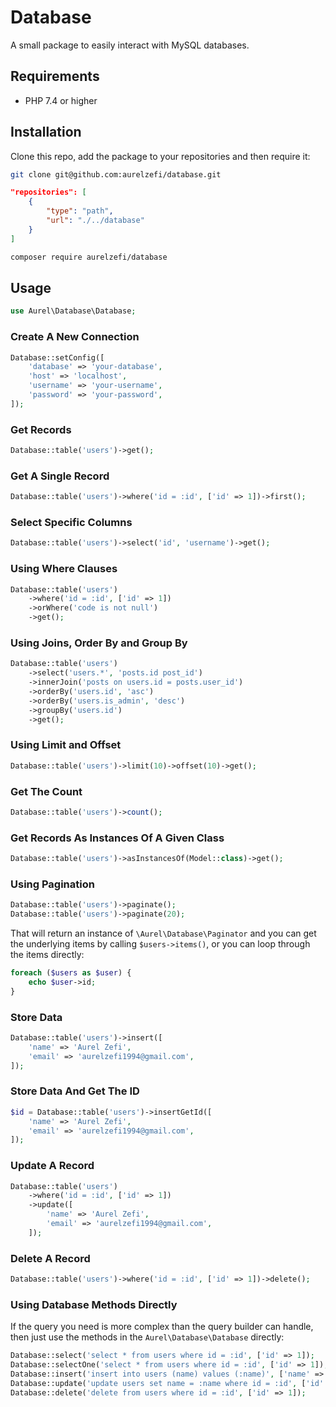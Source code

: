 # Database

A small package to easily interact with MySQL databases.

## Requirements

- PHP 7.4 or higher

## Installation

Clone this repo, add the package to your repositories and then require it:

```bash
git clone git@github.com:aurelzefi/database.git
```

```json
"repositories": [
    {
        "type": "path",
        "url": "./../database"
    }
]
```

```bash
composer require aurelzefi/database
```

## Usage

```php
use Aurel\Database\Database;
```

### Create A New Connection

```php
Database::setConfig([
    'database' => 'your-database',
    'host' => 'localhost',
    'username' => 'your-username',
    'password' => 'your-password',
]);
```

### Get Records

```php
Database::table('users')->get();
```

### Get A Single Record

```php
Database::table('users')->where('id = :id', ['id' => 1])->first();
```

### Select Specific Columns

```php
Database::table('users')->select('id', 'username')->get();
```

### Using Where Clauses

```php
Database::table('users')
    ->where('id = :id', ['id' => 1])
    ->orWhere('code is not null')
    ->get();
```

### Using Joins, Order By and Group By

```php
Database::table('users')
    ->select('users.*', 'posts.id post_id')
    ->innerJoin('posts on users.id = posts.user_id')
    ->orderBy('users.id', 'asc')
    ->orderBy('users.is_admin', 'desc')
    ->groupBy('users.id')
    ->get();
```

### Using Limit and Offset

```php
Database::table('users')->limit(10)->offset(10)->get();
```

### Get The Count

```php
Database::table('users')->count();
```

### Get Records As Instances Of A Given Class

```php
Database::table('users')->asInstancesOf(Model::class)->get();
```

### Using Pagination

```php
Database::table('users')->paginate();
Database::table('users')->paginate(20);
```

That will return an instance of `\Aurel\Database\Paginator` and you can get the underlying
items by calling `$users->items()`, or you can loop through the items directly:

```php
foreach ($users as $user) {
    echo $user->id;
}
```

### Store Data

```php
Database::table('users')->insert([
    'name' => 'Aurel Zefi',
    'email' => 'aurelzefi1994@gmail.com',
]);
```

### Store Data And Get The ID

```php
$id = Database::table('users')->insertGetId([
    'name' => 'Aurel Zefi',
    'email' => 'aurelzefi1994@gmail.com',
]);
```

### Update A Record

```php
Database::table('users')
    ->where('id = :id', ['id' => 1])
    ->update([
        'name' => 'Aurel Zefi',
        'email' => 'aurelzefi1994@gmail.com',
    ]);
```

### Delete A Record

```php
Database::table('users')->where('id = :id', ['id' => 1])->delete();
```

### Using Database Methods Directly

If the query you need is more complex than the query builder can handle, then just use the methods in the `Aurel\Database\Database` directly:

```php
Database::select('select * from users where id = :id', ['id' => 1]);
Database::selectOne('select * from users where id = :id', ['id' => 1]);
Database::insert('insert into users (name) values (:name)', ['name' => 'Aurel Zefi']);
Database::update('update users set name = :name where id = :id', ['id' => 1, 'name' => 'Aurel Zefi']);
Database::delete('delete from users where id = :id', ['id' => 1]);
```

